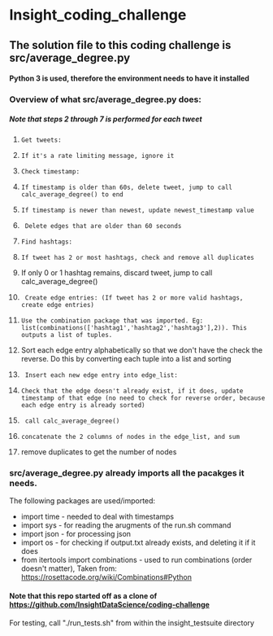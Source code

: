 # Insight_coding_challenge

## The solution file to this coding challenge is src/average_degree.py 
#### Python 3 is used, therefore the environment needs to have it installed

### Overview of what src/average_degree.py does:
##### Note that steps 2 through 7 is performed for each tweet
1.     Get tweets:
  1.     If it's a rate limiting message, ignore it
2.     Check timestamp:
  2.     If timestamp is older than 60s, delete tweet, jump to call calc_average_degree() to end
  2.     If timestamp is newer than newest, update newest_timestamp value
3.      Delete edges that are older than 60 seconds
4.     Find hashtags:
  4.     If tweet has 2 or most hashtags, check and remove all duplicates
  4.    If only 0 or 1 hashtag remains, discard tweet, jump to call calc_average_degree()
5.   	Create edge entries: (If tweet has 2 or more valid hashtags, create edge entries)
  5.     Use the combination package that was imported. Eg: list(combinations(['hashtag1','hashtag2','hashtag3'],2)). This outputs a list of tuples.
  5.    Sort each edge entry alphabetically so that we don't have the check the reverse. Do this by converting each tuple into a list and sorting
6.      Insert each new edge entry into edge_list:
  6.     Check that the edge doesn't already exist, if it does, update timestamp of that edge (no need to check for reverse order, because each edge entry is already sorted)
7.      call calc_average_degree()
  7.     concatenate the 2 columns of nodes in the edge_list, and sum
  7.    remove duplicates to get the number of nodes


### src/average_degree.py already imports all the pacakges it needs. 

The following packages are used/imported:

* import time - needed to deal with timestamps
* import sys - for reading the arugments of the run.sh command
* import json - for processing json
* import os - for checking if output.txt already exists, and deleting it if it does
* from itertools import combinations - used to run combinations (order doesn't matter), Taken from: https://rosettacode.org/wiki/Combinations#Python


#### Note that this repo started off as a clone of https://github.com/InsightDataScience/coding-challenge

For testing, call "./run_tests.sh" from within the insight_testsuite directory